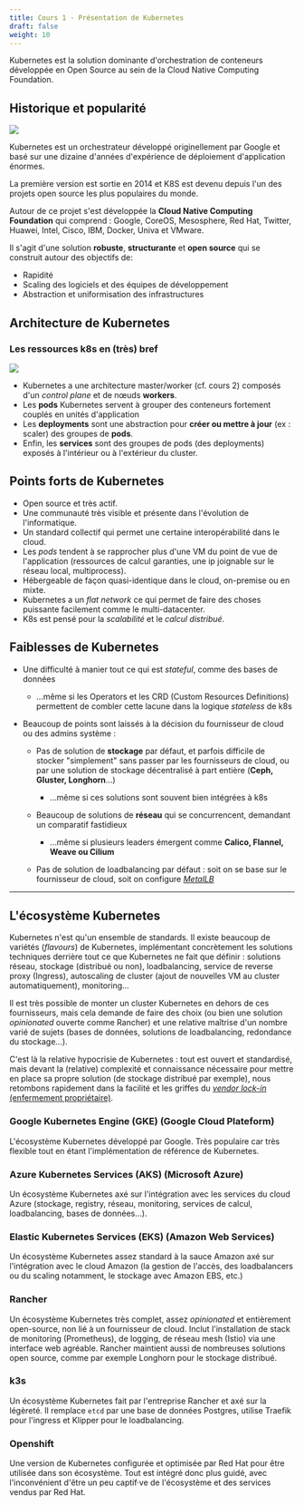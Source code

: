 ```yaml
---
title: Cours 1 - Présentation de Kubernetes
draft: false
weight: 10
---
```


Kubernetes est la solution dominante d'orchestration de conteneurs développée en Open Source au sein de la Cloud Native Computing Foundation.

## Historique et popularité

![](../../images/kubernetes/k8s_logo.png)

Kubernetes est un orchestrateur développé originellement par Google et basé sur une dizaine d'années d'expérience de déploiement d'application énormes.

La première version est sortie en 2014 et K8S est devenu depuis l'un des projets open source les plus populaires du monde.

Autour de ce projet s'est développée la **Cloud Native Computing Foundation** qui comprend : Google, CoreOS, Mesosphere, Red Hat, Twitter, Huawei, Intel, Cisco, IBM, Docker, Univa et VMware.

Il s'agit d'une solution **robuste**, **structurante** et **open source** qui se construit autour des objectifs de:

- Rapidité
- Scaling des logiciels et des équipes de développement
- Abstraction et uniformisation des infrastructures

## Architecture de Kubernetes

### Les ressources k8s en (très) bref

![](../../images/docker/kubernetes.png?width=600px)

- Kubernetes a une architecture master/worker (cf. cours 2) composés d'un _control plane_ et de nœuds **workers**.
- Les **pods** Kubernetes servent à grouper des conteneurs fortement couplés en unités d'application <!-- (microservices ou non) -->
- Les **deployments** sont une abstraction pour **créer ou mettre à jour** (ex : scaler) des groupes de **pods**.
- Enfin, les **services** sont des groupes de pods (des deployments) exposés à l'intérieur ou à l'extérieur du cluster.

<!-- A mettre dans conclusion ? -->
## Points forts de Kubernetes

- Open source et très actif.
- Une communauté très visible et présente dans l'évolution de l'informatique.
- Un standard collectif qui permet une certaine interopérabilité dans le cloud.
- Les _pods_ tendent à se rapprocher plus d'une VM du point de vue de l'application (ressources de calcul garanties, une ip joignable sur le réseau local, multiprocess).
- Hébergeable de façon quasi-identique dans le cloud, on-premise ou en mixte.
- Kubernetes a un _flat network_ ce qui permet de faire des choses puissante facilement comme le multi-datacenter.
- K8s est pensé pour la _scalabilité_ et le _calcul distribué_.


## Faiblesses de Kubernetes

<!-- - TODO: lister + liens -->

- Une difficulté à manier tout ce qui est *stateful*, comme des bases de données
  - …même si les Operators et les CRD (Custom Resources Definitions) permettent de combler cette lacune dans la logique *stateless* de k8s


- Beaucoup de points sont laissés à la décision du fournisseur de cloud ou des admins système :

  - Pas de solution de **stockage** par défaut, et parfois difficile de stocker "simplement" sans passer par les fournisseurs de cloud, ou par une solution de stockage décentralisé à part entière (**Ceph, Gluster, Longhorn**...)
    - …même si ces solutions sont souvent bien intégrées à k8s

  - Beaucoup de solutions de **réseau** qui se concurrencent, demandant un comparatif fastidieux
    - …même si plusieurs leaders émergent comme **Calico, Flannel, Weave ou Cilium**

  - Pas de solution de loadbalancing par défaut : soit on se base sur le fournisseur de cloud, soit on configure [*MetalLB*](https://metallb.universe.tf/)

  <!-- - Pas de solution de **reverse proxy (ingress)** standard
    - …même si l'ingress **Nginx** est très utilisé et plus ou moins officiel et que **Traefik** est optimisé pour k8s -->

<!-- ### Comparer Docker Swarm et Kubernetes

- Docker Swarm est la solution d'orchestration et de clustering intégrée avec la CLI et le workflow docker.
- Swarm est plus facile mais moins puissant pour l'automatisation que Kubernetes
- Swarm groupe les containers entre eux par **stack** mais c'est un groupement assez lâche.
- Kubernetes au contraire créé des **pods**, avec une meilleure cohésion qui sont toujours déployés ensembles puis les scale avec des **deployments** et **services**.
  - => Kubernetes à une meilleure fault tolerance que Swarm
  - point vocabulaire : un service Swarm est un seul conteneur répliqué, un service Kubernetes est un pod (groupes de conteneurs) exposé à l'extérieur.
- Kubernetes a plus d'outils intégrés. Il s'agit plus d'un écosystème qui couvre un large panel de cas d'usage.
- Dans un contexte on premise, Swarm est beaucoup plus simple à mettre en œuvre et à maintenir qu'une stack Kubernetes. -->

---

## L'écosystème Kubernetes

Kubernetes n'est qu'un ensemble de standards. Il existe beaucoup de variétés (_flavours_) de Kubernetes, implémentant concrètement les solutions techniques derrière tout ce que Kubernetes ne fait que définir : solutions réseau, stockage (distribué ou non), loadbalancing, service de reverse proxy (Ingress), autoscaling de cluster (ajout de nouvelles VM au cluster automatiquement), monitoring…

Il est très possible de monter un cluster Kubernetes en dehors de ces fournisseurs, mais cela demande de faire des choix (ou bien une solution _opinionated_ ouverte comme Rancher) et une relative maîtrise d'un nombre varié de sujets (bases de données, solutions de loadbalancing, redondance du stockage…).

C'est là la relative hypocrisie de Kubernetes : tout est ouvert et standardisé, mais devant la (relative) complexité et connaissance nécessaire pour mettre en place sa propre solution (de stockage distribué par exemple), nous retombons rapidement dans la facilité et les griffes du [*vendor lock-in* (enfermement propriétaire)](https://fr.wikipedia.org/wiki/Enfermement_propri%C3%A9taire).

### Google Kubernetes Engine (GKE) (Google Cloud Plateform)

L'écosystème Kubernetes développé par Google. Très populaire car très flexible tout en étant l'implémentation de référence de Kubernetes.


<!-- TODO: donner les noms -->

### Azure Kubernetes Services (AKS) (Microsoft Azure)

Un écosystème Kubernetes axé sur l'intégration avec les services du cloud Azure (stockage, registry, réseau, monitoring, services de calcul, loadbalancing, bases de données…).

<!-- TODO: donner les noms -->

### Elastic Kubernetes Services (EKS) (Amazon Web Services)

Un écosystème Kubernetes assez standard à la sauce Amazon axé sur l'intégration avec le cloud Amazon (la gestion de l'accès, des loadbalancers ou du scaling notamment, le stockage avec Amazon EBS, etc.)

### Rancher

Un écosystème Kubernetes très complet, assez _opinionated_ et entièrement open-source, non lié à un fournisseur de cloud. Inclut l'installation de stack de monitoring (Prometheus), de logging, de réseau mesh (Istio) via une interface web agréable. Rancher maintient aussi de nombreuses solutions open source, comme par exemple Longhorn pour le stockage distribué.

### k3s

Un écosystème Kubernetes fait par l'entreprise Rancher et axé sur la légèreté. Il remplace `etcd` par une base de données Postgres, utilise Traefik pour l'ingress et Klipper pour le loadbalancing.

### Openshift

Une version de Kubernetes configurée et optimisée par Red Hat pour être utilisée dans son écosystème. Tout est intégré donc plus guidé, avec l'inconvénient d'être un peu captif·ve de l'écosystème et des services vendus par Red Hat.

<!-- ### Apache Mesos

Mesos est une solution plus générale que Kubernetes pour exécuter des applications distribuées. En combinant **Mesos** avec son "application Framework" **Marathon** on obtient une solution équivalente sur de nombreux points à Kubernetes.

Elle est cependant moins standard :
    - Moins de ressources disponibles pour apprendre, intégrer avec d'autre solution etc.
    - Peu vendu en tant que service par les principaux cloud provider.
    - Plus chère à mettre en oeuvre.

Comparaison d'architecture : [Mesos VS kubernetes](https://www.baeldung.com/mesos-kubernetes-comparison) -->

